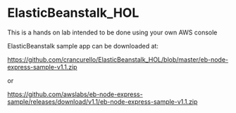 # ElasticBeanstalk_HOL

This is a hands on lab intended to be done using your own AWS console

ElasticBeanstalk sample app can be downloaded at: 

https://github.com/crancurello/ElasticBeanstalk_HOL/blob/master/eb-node-express-sample-v1.1.zip

or 

https://github.com/awslabs/eb-node-express-sample/releases/download/v1.1/eb-node-express-sample-v1.1.zip

